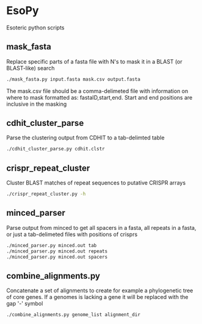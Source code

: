 # EsoPy
Esoteric python scripts

## mask_fasta
Replace specific parts of a fasta file with N's to mask it in a BLAST (or BLAST-like) search

```sh
./mask_fasta.py input.fasta mask.csv output.fasta
```
The mask.csv file should be a comma-delimeted file with information on where to mask formatted as: fastaID,start,end. Start and end positions are inclusive in the masking

## cdhit_cluster_parse
Parse the clustering output from CDHIT to a tab-delimted table
```sh
./cdhit_cluster_parse.py cdhit.clstr
```

## crispr_repeat_cluster
Cluster BLAST matches of repeat sequences to putative CRISPR arrays
```sh
./crispr_repeat_cluster.py -h
```

## minced_parser
Parse output from minced to get all spacers in a fasta, all repeats in a fasta, or just a tab-delimeted files with positions of crisprs
```sh
./minced_parser.py minced.out tab
./minced_parser.py minced.out repeats
./minced_parser.py minced.out spacers
```

## combine_alignments.py
Concatenate a set of alignments to create for example a phylogenetic tree of core genes. If a genomes is lacking a gene it will be replaced with the gap '-' symbol
```sh
./combine_alignments.py genome_list alignment_dir
```

